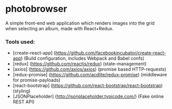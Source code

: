 # photobrowser

A simple front-end web application which renders images into the grid when selecting
an album, made with React+Redux.

### Tools used:

- [create-react-app] (https://github.com/facebookincubator/create-react-app) (Build configuration, includes Webpack and Babel confs)
- [redux] (https://github.com/reactjs/redux) (state-management)
- [axios] (https://github.com/axios/axios) (promise based HTTP-requests)
- [redux-promise] (https://github.com/acdlite/redux-promise) (middleware for promise-payloads)
- [react-bootstrap] (https://github.com/react-bootstrap/react-bootstrap) (styling)
- [JSONPlaceholder] (http://jsonplaceholder.typicode.com/) (Fake online REST API)
